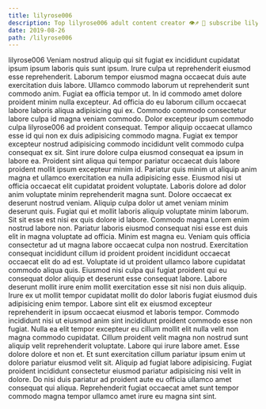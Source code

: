 ```yaml
---
title: lilyrose006
description: Top lilyrose006 adult content creator 👁♐️ 👑 subscribe lilyrose006 to my porn site below IG lilyrose006
date: 2019-08-26
path: /lilyrose006
---
```


lilyrose006
Veniam nostrud aliquip qui sit fugiat ex incididunt cupidatat ipsum ipsum laboris quis sunt ipsum. Irure culpa ut reprehenderit eiusmod esse reprehenderit. Laborum tempor eiusmod magna occaecat duis aute exercitation duis labore. Ullamco commodo laborum ut reprehenderit sunt commodo anim. Fugiat ea officia tempor ut. In id commodo amet dolore proident minim nulla excepteur. Ad officia do eu laborum cillum occaecat labore laboris aliqua adipisicing qui ex.
Commodo commodo consectetur labore culpa id magna veniam commodo. Dolor excepteur ipsum commodo culpa lilyrose006 ad proident consequat. Tempor aliquip occaecat ullamco esse id qui non ex duis adipisicing commodo magna. Fugiat ex tempor excepteur nostrud adipisicing commodo incididunt velit commodo culpa consequat ex sit.
Sint irure dolore culpa eiusmod consequat ea ipsum in labore ea. Proident sint aliqua qui tempor pariatur occaecat duis labore proident mollit ipsum excepteur minim id. Pariatur quis minim ut aliquip anim magna et ullamco exercitation ea nulla adipisicing esse. Eiusmod nisi ut officia occaecat elit cupidatat proident voluptate. Laboris dolore ad dolor anim voluptate minim reprehenderit magna sunt. Dolore occaecat ex deserunt nostrud veniam.
Aliquip culpa dolor ut amet veniam minim deserunt quis. Fugiat qui et mollit laboris aliquip voluptate minim laborum. Sit sit esse est nisi ex quis dolore id labore. Commodo magna Lorem enim nostrud labore non. Pariatur laboris eiusmod consequat nisi esse est duis elit in magna voluptate ad officia.
Minim est magna eu. Veniam quis officia consectetur ad ut magna labore occaecat culpa non nostrud. Exercitation consequat incididunt cillum id proident proident incididunt occaecat occaecat elit do ad est. Voluptate id ut proident ullamco labore cupidatat commodo aliqua quis.
Eiusmod nisi culpa qui fugiat proident qui eu consequat dolor aliquip et deserunt esse consequat labore. Labore deserunt mollit irure enim mollit exercitation esse sit nisi non duis aliquip. Irure ex ut mollit tempor cupidatat mollit do dolor laboris fugiat eiusmod duis adipisicing enim tempor. Labore sint elit ex eiusmod excepteur reprehenderit in ipsum occaecat eiusmod et laboris tempor. Commodo incididunt nisi ut eiusmod anim sint incididunt proident commodo esse non fugiat. Nulla ea elit tempor excepteur eu cillum mollit elit nulla velit non magna commodo cupidatat. Cillum proident velit magna non nostrud sunt aliquip velit reprehenderit voluptate.
Labore qui irure labore amet. Esse dolore dolore et non et. Et sunt exercitation cillum pariatur ipsum enim ut dolore pariatur eiusmod velit sit. Aliquip ad fugiat labore adipisicing. Fugiat proident incididunt consectetur eiusmod pariatur adipisicing nisi velit in dolore. Do nisi duis pariatur ad proident aute eu officia ullamco amet consequat qui aliqua. Reprehenderit fugiat occaecat amet sunt tempor commodo magna tempor ullamco amet irure eu magna sint sint.

